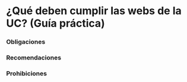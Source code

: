 # ¿Qué deben cumplir las webs de la UC? \(Guía práctica\)

### Obligaciones

### Recomendaciones

### Prohibiciones

### 



